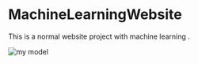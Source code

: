 # MachineLearningWebsite
This is a normal website project with machine learning .

![my model](https://drive.google.com/uc?export=view&id=1xQuej4YlqVOXlNHUD4HCILoP2M8akAYP)
